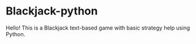 # Blackjack-python

Hello!
This is a Blackjack text-based game with basic strategy help using Python. 
